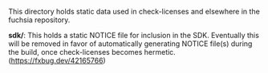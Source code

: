 This directory holds static data used in check-licenses and elsewhere in the
fuchsia repository.

**sdk/**: This holds a static NOTICE file for inclusion in the SDK. Eventually
this will be removed in favor of automatically generating NOTICE file(s) during
the build, once check-licenses becomes hermetic. (https://fxbug.dev/42165766)
